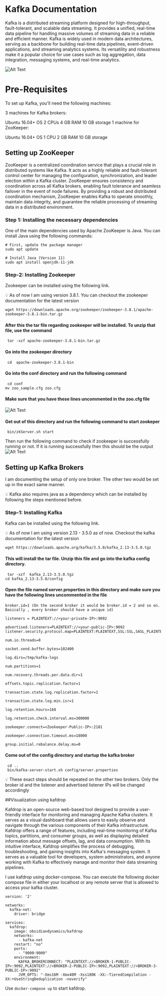 # Kafka Documentation
Kafka is a distributed streaming platform designed for high-throughput, fault-tolerant, and scalable data streaming. It provides a unified, real-time data pipeline for handling massive volumes of streaming data in a reliable and efficient manner. Kafka is widely used in modern data architectures, serving as a backbone for building real-time data pipelines, event-driven applications, and streaming analytics systems. Its versatility and robustness make it a popular choice for use cases such as log aggregation, data integration, messaging systems, and real-time analytics.

![Alt Text](./Img-0.jpg)

# Pre-Requisites
To set up Kafka, you'll need the following machines:

3 machines for Kafka brokers:

Ubuntu 16.04+ OS
2 CPUs
4 GB RAM
10 GB storage
1 machine for ZooKeeper:

Ubuntu 16.04+ OS
1 CPU
2 GB RAM
10 GB storage

## Setting up ZooKeeper
ZooKeeper is a centralized coordination service that plays a crucial role in distributed systems like Kafka. It acts as a highly reliable and fault-tolerant control center for managing the configuration, synchronization, and leader election within a Kafka cluster. ZooKeeper ensures consistency and coordination across all Kafka brokers, enabling fault tolerance and seamless failover in the event of node failures. By providing a robust and distributed coordination mechanism, ZooKeeper enables Kafka to operate smoothly, maintain data integrity, and guarantee the reliable processing of streaming data in a distributed environment.

### Step 1: Installing the necessary dependencies
One of the main dependencies used by Apache ZooKeeper is Java. You can install Java using the following commands:

```shell
# First, update the package manager
sudo apt update

# Install Java (Version 11)
sudo apt install openjdk-11-jdk
```

### Step-2: Installing Zookeeper
Zookeeper can be installed using the following link.

💡 As of now I am using version 3.8.1. You can checkout the zookeeper documentation for the latest version

```wget https://downloads.apache.org/zookeeper/zookeeper-3.8.1/apache-zookeeper-3.8.1-bin.tar.gz```

#### After this the tar file regarding zookeeper will be installed. To unzip that file, use the command
 ``` tar -xzf apache-zookeeper-3.8.1-bin.tar.gz```

#### Go into the zookeeper directory
``` cd  apache-zookeeper-3.8.1-bin```

#### Go into the conf directory and run the following command
```shell
 cd conf
mv zoo_sample.cfg zoo.cfg
```

 	
#### Make sure that you have these lines uncommented in the zoo.cfg file
![Alt Text](./Img-1.png)

#### Get out of this directory and run the following command to start zookeper
 ``` bin/zkServer.sh start```


Then run the following command to check if zookeeper is successfully running or not. If it is running successfully then this should be the output
![Alt Text](./Img-2.png)

## Setting up Kafka Brokers

I am documenting the setup of only one broker. The other two would be set up in the exact same manner. 

💡 Kafka also requires java as a dependency which can be installed by following the steps mentioned before.



### Step-1: Installing Kafka

Kafka can be installed using the following link. 

💡 As of now I am using version 2.13 - 3.5.0 as of now. Checkout the kafka documentation for the latest version

``` wget https://downloads.apache.org/kafka/3.5.0/kafka_2.13-3.5.0.tgz ```

#### This will install the tar file. Unzip this file and go into the kafka config directory.

```shell
 tar -xzf  kafka_2.13-3.5.0.tgz
cd kafka_2.13-3.5.0/config
```

#### Open the file named server.properties in this directory and make sure you have the following lines uncommented in the file

 ```shell
broker.id=1 (On the second broker it would be broker.id = 2 and so on. Basically , every broker should have a unique id)

listeners = PLAINTEXT://<your-private-IP>:9092
	
advertised.listeners=PLAINTEXT://<your-public-IP>:9092
listener.security.protocol.map=PLAINTEXT:PLAINTEXT,SSL:SSL,SASL_PLAINTEXT:SASL_PLAINTEXT,SASL_SSL:SASL_SSL

num.io.threads=8

socket.send.buffer.bytes=102400

log.dirs=/tmp/kafka-logs

num.partitions=1

num.recovery.threads.per.data.dir=1

offsets.topic.replication.factor=1

transaction.state.log.replication.factor=1

transaction.state.log.min.isr=1

log.retention.hours=168

log.retention.check.interval.ms=300000

zookeeper.connect=<Zookeeper-Public-IP>:2181

zookeeper.connection.timeout.ms=18000

group.initial.rebalance.delay.ms=0
```

#### Come out of the config directory and startup the kafka broker

```shell
 cd ..
 bin/kafka-server-start.sh config/server.properties
```

💡 These exact steps should be repeated on the other two brokers. Only the broker id and the listener and advertised listener IPs will be changed accordingly

##Visualization using kafdrop

Kafdrop is an open-source web-based tool designed to provide a user-friendly interface for monitoring and managing Apache Kafka clusters. It serves as a visual dashboard that allows users to easily observe and navigate through the various components of their Kafka infrastructure. Kafdrop offers a range of features, including real-time monitoring of Kafka topics, partitions, and consumer groups, as well as displaying detailed information about message offsets, lag, and data consumption. With its intuitive interface, Kafdrop simplifies the process of debugging, troubleshooting, and gaining insights into Kafka's messaging system. It serves as a valuable tool for developers, system administrators, and anyone working with Kafka to effectively manage and monitor their data streaming pipelines.

I use kafdrop using docker-compose. You can execute the following docker compose file in either your localhost or any remote server that is allowed to access your kafka cluster. 

```shell
version: '2'

networks:
  kafka-net:
    driver: bridge

services:
  kafdrop:
    image: obsidiandynamics/kafdrop
    networks:
      - kafka-net
    restart: "no"
    ports:
      - "9000:9000"
    environment:
      KAFKA_BROKERCONNECT: "PLAINTEXT://<BROKER-1-PUBLIC-IP>:9092,PLAINTEXT://<BROKER-2-PUBLIC-IP>:9092,PLAINTEXT://<BROKER-3-PUBLIC-IP>:9092"
      JVM_OPTS: "-Xms16M -Xmx48M -Xss180K -XX:-TieredCompilation -XX:+UseStringDeduplication -noverify"
```

Use ```docker-compose up``` to start kafdrop.

